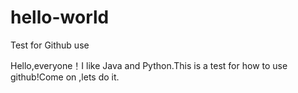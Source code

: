 # hello-world
Test for Github use

Hello,everyone！I like Java and Python.This is a test for how to use 
github!Come on ,lets do it.
